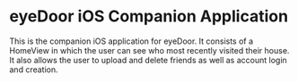 # eyeDoor iOS Companion Application

This is the companion iOS application for eyeDoor.  It consists of a HomeView in which the user can see who most recently visited their house.  It also allows the user to upload and delete friends as well as account login and creation.
